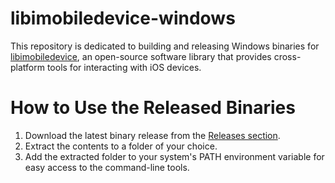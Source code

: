 # libimobiledevice-windows

This repository is dedicated to building and releasing Windows binaries for [libimobiledevice](https://github.com/libimobiledevice/libimobiledevice), an open-source software library that provides cross-platform tools for interacting with iOS devices.

# How to Use the Released Binaries

1. Download the latest binary release from the [Releases section](https://github.com/jrjr/libimobiledevice-windows/releases).
2. Extract the contents to a folder of your choice.
3. Add the extracted folder to your system's PATH environment variable for easy access to the command-line tools.

